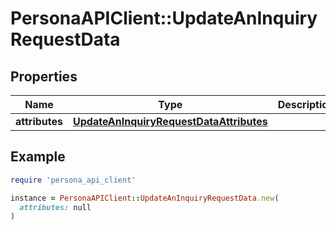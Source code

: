 # PersonaAPIClient::UpdateAnInquiryRequestData

## Properties

| Name | Type | Description | Notes |
| ---- | ---- | ----------- | ----- |
| **attributes** | [**UpdateAnInquiryRequestDataAttributes**](UpdateAnInquiryRequestDataAttributes.md) |  | [optional] |

## Example

```ruby
require 'persona_api_client'

instance = PersonaAPIClient::UpdateAnInquiryRequestData.new(
  attributes: null
)
```

